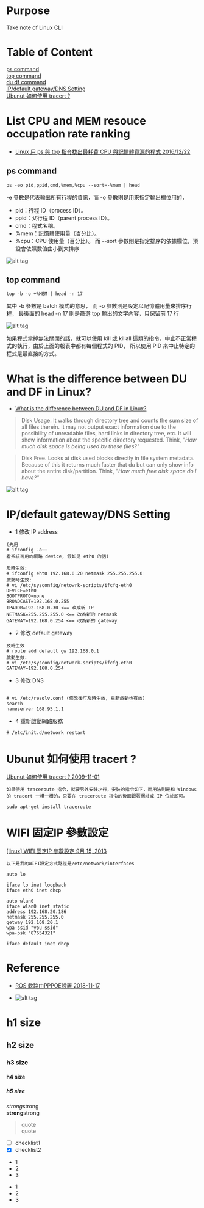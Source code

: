 # Purpose
Take note of Linux CLI

# Table of Content
[ps command](#ps-command)  
[top command](#top-command)  
[du df command](#what-is-the-difference-between-du-and-df-in-linux)  
[IP/default gateway/DNS Setting](#ipdefault-gatewaydns-setting)  
[Ubunut 如何使用 tracert ?](#ubunut-%E5%A6%82%E4%BD%95%E4%BD%BF%E7%94%A8-tracert-)  

# List CPU and MEM resouce occupation rate ranking
* [Linux 用 ps 與 top 指令找出最耗費 CPU 與記憶體資源的程式 2016/12/22](https://blog.gtwang.org/linux/ps-top-find-processes-by-cpu-memory-usage/)

## ps command
```
ps -eo pid,ppid,cmd,%mem,%cpu --sort=-%mem | head
```
-e 參數是代表輸出所有行程的資訊，而 -o 參數則是用來指定輸出欄位用的，
* pid：行程 ID（process ID）。
* ppid：父行程 ID（parent process ID）。
* cmd：程式名稱。
* %mem：記憶體使用量（百分比）。
* %cpu：CPU 使用量（百分比）。
而 --sort 參數則是指定排序的依據欄位，預設會依照數值由小到大排序

![alt tag](https://i.imgur.com/sFCCN6O.jpg)

## top command
```
top -b -o +%MEM | head -n 17
```
其中 -b 參數是 batch 模式的意思，
而 -o 參數則是設定以記憶體用量來排序行程，
最後面的 head -n 17 則是篩選 top 輸出的文字內容，只保留前 17 行

![alt tag](https://i.imgur.com/ubNQfjN.jpg)

如果程式當掉無法關閉的話，就可以使用 kill 或 killall 這類的指令，中止不正常程式的執行，由於上面的報表中都有每個程式的 PID，
所以使用 PID 來中止特定的程式是最直接的方式。

# What is the difference between DU and DF in Linux?
* [What is the difference between DU and DF in Linux?](https://www.quora.com/What-is-the-difference-between-DU-and-DF-in-Linux)
> Disk Usage. It walks through directory tree and counts the sum size of all files therein. It may not output exact information due to the possibility of unreadable files, hard links in directory tree, etc. It will show information about the specific directory requested. Think, 
*"How much disk space is being used by these files?"*

> Disk Free. Looks at disk used blocks directly in file system metadata. Because of this it returns much faster that du but can only show info about the entire disk/partition. Think, 
*"How much free disk space do I have?"*

![alt tag](https://i.imgur.com/Sd3Icdm.jpg)

# IP/default gateway/DNS Setting
* 1 修改 IP address
```
(先用
# ifconfig -a⋯⋯
看系統可用的網路 device, 假如是 eth0 的話)

及時生效:
# ifconfig eht0 192.168.0.20 netmask 255.255.255.0
啟動時生效:
# vi /etc/sysconfig/netowrk-scripts/ifcfg-eth0
DEVICE=eth0
BOOTPROTO=none
BROADCAST=192.168.0.255
IPADDR=192.168.0.30 <== 改成新 IP
NETMASK=255.255.255.0 <== 改為新的 netmask
GATEWAY=192.168.0.254 <== 改為新的 gateway
```

* 2 修改 default gateway
```
及時生效
# route add default gw 192.168.0.1
啟動生效:
# vi /etc/sysconfig/network-scripts/ifcfg-eth0
GATEWAY=192.168.0.254
```

* 3 修改 DNS
```

# vi /etc/resolv.conf (修改後可及時生效, 重新啟動也有效)
search
nameserver 168.95.1.1
```  

* 4 重新啟動網路服務
```
# /etc/init.d/network restart
```
# Ubunut 如何使用 tracert ?   
[Ubunut 如何使用 tracert ? 2009-11-01](https://www.arthurtoday.com/2009/11/tracert-in-linux.html)  
```
如果使用 traceroute 指令，就要另外安裝才行，安裝的指令如下，而用法則是和 Windows 的 tracert 一模一樣的，只要在 traceroute 指令的後面跟著網址或 IP 位址即可。

sudo apt-get install traceroute 
```
# WIFI 固定IP 參數設定  
[[linux] WIFI 固定IP 參數設定 9月 15, 2013](http://timfan1121.blogspot.com/2013/09/linux-wifi-ip.html)  
```
以下是我的WIFI設定方式路徑是/etc/network/interfaces

auto lo

iface lo inet loopback
iface eth0 inet dhcp

auto wlan0
iface wlan0 inet static
address 192.168.20.186
netmask 255.255.255.0
getway 192.168.20.1
wpa-ssid "you ssid"
wpa-psk "87654321"

iface default inet dhcp
```

# Reference
* [ROS 軟路由PPPOE設置 2018-11-17](https://kknews.cc/other/p9pyov8.html)


* []()
![alt tag]()

# h1 size

## h2 size

### h3 size

#### h4 size

##### h5 size

*strong*strong  
**strong**strong  

> quote  
> quote

- [ ] checklist1
- [x] checklist2

* 1
* 2
* 3

- 1
- 2
- 3
